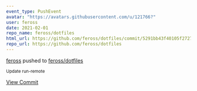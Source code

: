 ```yaml
---
event_type: PushEvent
avatar: "https://avatars.githubusercontent.com/u/121766?"
user: feross
date: 2021-02-01
repo_name: feross/dotfiles
html_url: https://github.com/feross/dotfiles/commit/5291bb43f40105f27277369a9d6263ce6e1f5d37
repo_url: https://github.com/feross/dotfiles
---
```


<a href='https://github.com/feross' target='_blank'>feross</a> pushed to <a href='https://github.com/feross/dotfiles' target='_blank'>feross/dotfiles</a>

<small>Update run-remote</small>

<a href='https://github.com/feross/dotfiles/commit/5291bb43f40105f27277369a9d6263ce6e1f5d37' target='_blank'>View Commit</a>